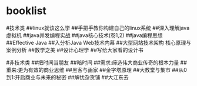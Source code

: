 # booklist
#技术类
##linux就该这么学
##手把手教你构建自己的linux系统
##深入理解java虚拟机
##java并发编程实战
##java核心技术(卷1,2)
##java编程思想
##Effective Java
##入分析Java Web技术内幕
##大型网站技术架构 核心原理与案例分析
##数学之美
##设计心理学
##写给大家看的设计书

#非技术类
##把时间当朋友
##暗时间
##需求:缔造伟大商业传奇的根本力量
##重来:更为有效的商业思维
##黑客与画家
##金字塔原理
##大教堂与集市
##从0到1:开启商业与未来的秘密
##解忧杂货铺
##大江东去



